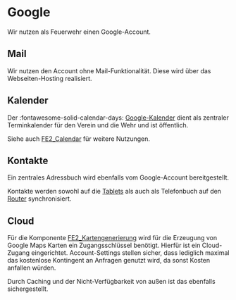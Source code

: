 # Google

Wir nutzen als Feuerwehr einen Google-Account.

## Mail

Wir nutzen den Account ohne Mail-Funktionalität. Diese wird über das Webseiten-Hosting realisiert.

## Kalender

Der :fontawesome-solid-calendar-days: [Google-Kalender](https://calendar.google.com/calendar/ical/feuerwehrbaudenbach%40gmail.com/public/basic.ics) 
dient als zentraler Terminkalender für den Verein und die Wehr und ist öffentlich.

Siehe auch [FE2_Calendar](../Software/FE2_Calendar.md) für weitere Nutzungen.

## Kontakte

Ein zentrales Adressbuch wird ebenfalls vom Google-Account bereitgestellt.

Kontakte werden sowohl auf die [Tablets](../Hardware/Fahrzeug.md#tablets) als auch als Telefonbuch auf den [Router](../Hardware/Netzwerk.md#router) synchronisiert.

## Cloud

Für die Komponente [FE2_Kartengenerierung](../Software/FE2_Kartengenerierung.md) wird für die Erzeugung von Google Maps Karten 
ein Zugangsschlüssel benötigt.
Hierfür ist ein Cloud-Zugang eingerichtet. Account-Settings stellen sicher, dass lediglich maximal das kostenlose Kontingent 
an Anfragen genutzt wird, da sonst Kosten anfallen würden.

Durch Caching und der Nicht-Verfügbarkeit von außen ist das ebenfalls sichergestellt.
